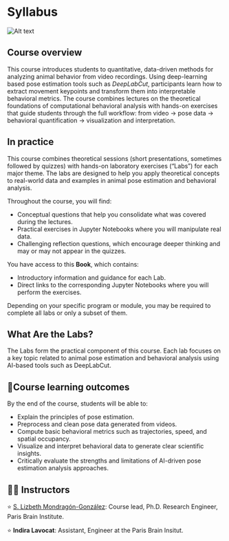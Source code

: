 # Syllabus

![Alt text](../assets/syllabus-cover.png)

## Course overview 

This course introduces students to quantitative, data-driven methods for analyzing animal behavior from video recordings. Using deep-learning based pose estimation tools such as *DeepLabCut*, participants learn how to extract movement keypoints and transform them into interpretable behavioral metrics. The course combines lectures on the theoretical foundations of computational behavioral analysis with hands-on exercises that guide students through the full workflow: from video → pose data → behavioral quantification → visualization and interpretation.

## In practice

This course combines theoretical sessions (short presentations, sometimes followed by quizzes) with hands-on laboratory exercises (“Labs”) for each major theme.
The labs are designed to help you apply theoretical concepts to real-world data and examples in animal pose estimation and behavioral analysis.

Throughout the course, you will find:

- Conceptual questions that help you consolidate what was covered during the lectures.
- Practical exercises in Jupyter Notebooks where you will manipulate real data.
- Challenging reflection questions, which encourage deeper thinking and may or may not appear in the quizzes.

You have access to this **Book**, which contains:

- Introductory information and guidance for each Lab.
- Direct links to the corresponding Jupyter Notebooks where you will perform the exercises.

Depending on your specific program or module, you may be required to complete all labs or only a subset of them.

## What Are the Labs?

The Labs form the practical component of this course.
Each lab focuses on a key topic related to animal pose estimation and behavioral analysis using AI-based tools such as DeepLabCut.

## 🎯Course learning outcomes

By the end of the course, students will be able to:

* Explain the principles of pose estimation.
* Preprocess and clean pose data generated from videos.
* Compute basic behavioral metrics such as trajectories, speed, and spatial occupancy.
* Visualize and interpret behavioral data to generate clear scientific insights.
* Critically evaluate the strengths and limitations of AI-driven pose estimation analysis approaches.

## 👩‍🏫 Instructors

⭐️ [S. Lizbeth Mondragón-González](https://lizbeth-mg.me/): Course lead, Ph.D. Research Engineer, Paris Brain Institute.

⭐️ **Indira Lavocat**: Assistant, Engineer at the Paris Brain Insitut.